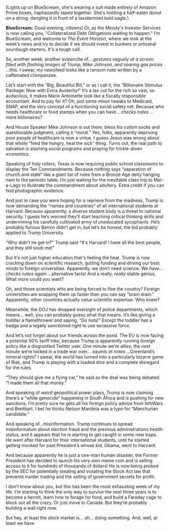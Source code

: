 (Lights up on BlueScream, she's wearing a suit made entirely of Amazon Prime boxes, haphazardly taped together. She's holding a half-eaten donut on a string, dangling it in front of a taxidermied bald eagle.)

**BlueScream:** Good evening, citizens! Or, as the Moody's Investor Services is now calling you, "Collateralized Debt Obligations waiting to happen." I’m BlueScream, and welcome to *The Event Horizon*, where we look at the week’s news and try to decide if we should invest in bunkers or artisanal sourdough starters. It's a tough call.

So, another week, another avalanche of… *gestures vaguely at a screen filled with flashing images of Trump, Mike Johnson, and soaring gas prices* …this. I swear, my newsfeed looks like a ransom note written by a caffeinated chimpanzee.

Let’s start with the “Big, Beautiful Bill,” or as I call it, the “Billionaire Stimulus Package: Now with Extra Austerity!” It’s a tax cut for the rich so vast, so audacious, it makes Marie Antoinette look like a fiscally responsible accountant. And to pay for it? Oh, just some minor tweaks to Medicaid, SNAP, and the very concept of a functioning social safety net. Because who needs healthcare or food stamps when you can have… *checks notes* …more billionaires?

And House Speaker Mike Johnson is out there, bless his cotton socks and questionable judgment, calling it “moral.” Yes, folks, apparently depriving poor people of healthcare is now a virtue. I guess Jesus was wrong about that whole "feed the hungry, heal the sick" thing. Turns out, the real path to salvation is slashing social programs and praying for trickle-down economics.

Speaking of holy rollers, Texas is now requiring public school classrooms to display the Ten Commandments. Because nothing says “separation of church and state” like a giant list of rules from a Bronze Age deity hanging next to the periodic table. I’m just waiting for the inevitable class trip to Mar-a-Lago to illustrate the commandment about adultery. Extra credit if you can find photographic evidence.

And just in case you were hoping for a reprieve from the madness, Trump is now demanding the “names and countries” of all international students at Harvard. Because apparently, a diverse student body is a threat to national security. I guess he’s worried they’ll start teaching critical thinking skills and undermining his carefully cultivated army of uneducated sycophants. He’s probably furious Barron didn’t get in, but let’s be honest, the kid probably applied to Trump University.

"Why didn't he get in?" Trump said "It's Harvard! I have all the best people, and they still snub me!"

But it's not just higher education that's feeling the heat. Trump is now cracking down on scientific research, gutting funding and driving our best minds to foreign universities. Apparently, we don’t need science. We have… *checks notes again* …alternative facts! And a really, *really* stable genius. What more could you want?

Oh, and those scientists who are being forced to flee the country? Foreign universities are snapping them up faster than you can say "brain drain." Apparently, other countries actually *value* scientific expertise. Who knew?

Meanwhile, the DOJ has dropped oversight of police departments, which means… well, you can probably guess what that means. It’s like giving a toddler a flamethrower and saying, “Go nuts!” Except the toddler has a badge and a legally sanctioned right to use excessive force.

And let’s not forget about our friends across the pond. The EU is now facing a potential 50% tariff hike, because Trump is apparently running foreign policy like a disgruntled Twitter user. One minute we’re allies, the next minute we’re locked in a trade war over… *squints at notes* …Greenland’s mineral rights? I swear, the world has turned into a particularly bizarre game of Risk, and Trump is playing with a loaded dice and a complete disregard for the rules.

“They should give me a flying car,” he said as the deal was being debated. “I made them all that money.”

And speaking of weird geopolitical power plays, Trump is now claiming there’s a “white genocide” happening in South Africa and is pushing for new sanctions. I’m pretty sure he gets all his foreign policy advice from InfoWars and Breitbart. I bet he thinks Nelson Mandela was a typo for “Manchurian candidate.”

And speaking of…misinformation. Trump continues to spread misinformation about election fraud and the previous administrations health status, and it appears that he is starting to get caught in some new traps. He went after Harvard for their international students, until he started getting mocked for past President’s whose kid, Obama, went to Harvard.

And because apparently he is just a one-man human disaster, the Former President has decided to launch his very own meme coin and is selling access to it for hundreds of thousands of dollars! He is now being probed by the SEC for potentially stealing and violating the Stock Act law that prevents insider trading and the selling of government secrets for profit.

I don’t know about you, but this has been the most exhausting week of my life. I'm starting to think the only way to survive the next three years is to become a hermit, learn how to forage for food, and build a Faraday cage to block out all the crazy. Or just move to Canada. But they’re probably building a wall right now.

But hey, at least the stock market is… uh… doing something. And, well, at least we have